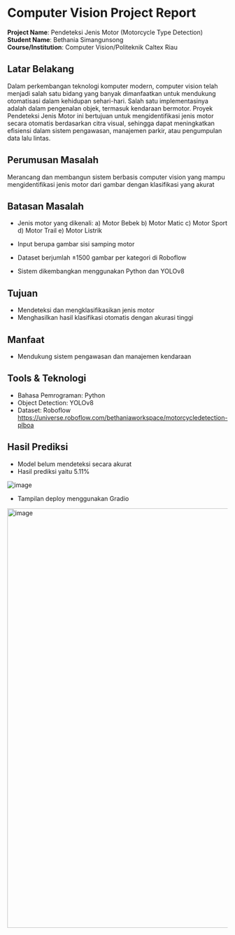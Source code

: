 # Computer Vision Project Report

**Project Name**: Pendeteksi Jenis Motor (Motorcycle Type Detection)  
**Student Name**: Bethania Simangunsong  
**Course/Institution**: Computer Vision/Politeknik Caltex Riau  

## Latar Belakang
Dalam perkembangan teknologi komputer modern, computer vision telah menjadi salah satu bidang yang banyak dimanfaatkan untuk mendukung otomatisasi dalam kehidupan sehari-hari. Salah satu implementasinya adalah dalam pengenalan objek, termasuk kendaraan bermotor. Proyek Pendeteksi Jenis Motor ini bertujuan untuk mengidentifikasi jenis motor secara otomatis berdasarkan citra visual, sehingga dapat meningkatkan efisiensi dalam sistem pengawasan, manajemen parkir, atau pengumpulan data lalu lintas.

## Perumusan Masalah
 Merancang dan membangun sistem berbasis computer vision yang mampu mengidentifikasi jenis motor dari gambar dengan klasifikasi yang akurat

## Batasan Masalah
- Jenis motor yang dikenali:
    a) Motor Bebek
    b) Motor Matic
    c) Motor Sport
    d) Motor Trail
    e) Motor Listrik

- Input berupa gambar sisi samping motor
- Dataset berjumlah ±1500 gambar per kategori di Roboflow
- Sistem dikembangkan menggunakan Python dan YOLOv8
  
## Tujuan
- Mendeteksi dan mengklasifikasikan jenis motor
- Menghasilkan hasil klasifikasi otomatis dengan akurasi tinggi

## Manfaat
- Mendukung sistem pengawasan dan manajemen kendaraan

## Tools & Teknologi
- Bahasa Pemrograman: Python
- Object Detection: YOLOv8
- Dataset: Roboflow https://universe.roboflow.com/bethaniaworkspace/motorcycledetection-plboa

## Hasil Prediksi
- Model belum mendeteksi secara akurat
- Hasil prediksi yaitu 5.11%
  
![image](https://github.com/user-attachments/assets/b6676edf-b399-48e7-93b7-66aa7dc69f5b)

- Tampilan deploy menggunakan Gradio
 <img width="959" alt="image" src="https://github.com/user-attachments/assets/4ece439f-26bf-4e80-b986-b72aedf5397e" />

